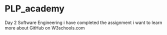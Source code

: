 # PLP_academy
Day 2 Software Engineering
i have completed the assignment 
i want to learn more about GitHub on W3schools.com
